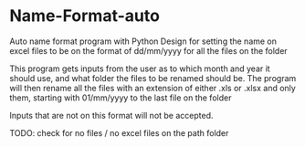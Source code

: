 # Name-Format-auto
Auto name format program with Python
Design for setting the name on excel files to be on the format of dd/mm/yyyy for all the files on the folder

This program gets inputs from the user as to which month and year it should use, and what folder the files to be renamed should be.
The program will then rename all the files with an extension of either .xls or .xlsx and only them, starting with 01/mm/yyyy to the last file on the folder

Inputs that are not on this format will not be accepted.

TODO: check for no files / no excel files on the path folder
